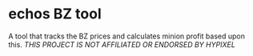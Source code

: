 # echos BZ tool
A tool that tracks the BZ prices and calculates minion profit based upon this. 
*THIS PROJECT IS NOT AFFILIATED OR ENDORSED BY HYPIXEL*

